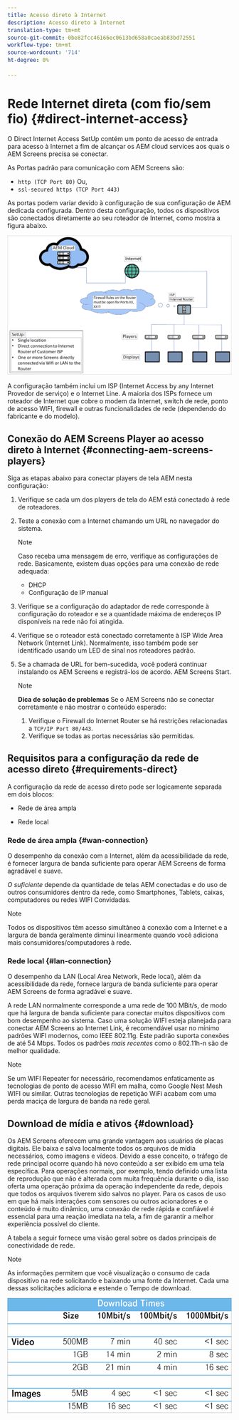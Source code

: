 ```yaml
---
title: Acesso direto à Internet
description: Acesso direto à Internet
translation-type: tm+mt
source-git-commit: 0be82fcc46166ec0613bd658a0caeab83bd72551
workflow-type: tm+mt
source-wordcount: '714'
ht-degree: 0%

---
```



# Rede Internet direta (com fio/sem fio) {#direct-internet-access}

O Direct Internet Access SetUp contém um ponto de acesso de entrada para acesso à Internet a fim de alcançar os AEM cloud services aos quais o AEM Screens precisa se conectar.

As Portas padrão para comunicação com AEM Screens são:
* `http (TCP Port 80)`
Ou,
* `ssl-secured https (TCP Port 443)`

As portas podem variar devido à configuração de sua configuração de AEM dedicada configurada. Dentro desta configuração, todos os dispositivos são conectados diretamente ao seu roteador de Internet, como mostra a figura abaixo.

![](/help/assets/direct-access-2.png)

A configuração também inclui um ISP (Internet Access by any Internet Provedor de serviço) e o Internet Line. A maioria dos ISPs fornece um roteador de Internet que cobre o modem da Internet, switch de rede, ponto de acesso WIFI, firewall e outras funcionalidades de rede (dependendo do fabricante e do modelo).

## Conexão do AEM Screens Player ao acesso direto à Internet {#connecting-aem-screens-players}

Siga as etapas abaixo para conectar players de tela AEM nesta configuração:

1. Verifique se cada um dos players de tela do AEM está conectado à rede de roteadores.
1. Teste a conexão com a Internet chamando um URL no navegador do sistema.

   >[!NOTE]
   >Caso receba uma mensagem de erro, verifique as configurações de rede. Basicamente, existem duas opções para uma conexão de rede adequada:
   >* DHCP
   >* Configuração de IP manual


1. Verifique se a configuração do adaptador de rede corresponde à configuração do roteador e se a quantidade máxima de endereços IP disponíveis na rede não foi atingida.

1. Verifique se o roteador está conectado corretamente à ISP Wide Area Network (Internet Link). Normalmente, isso também pode ser identificado usando um LED de sinal nos roteadores padrão.
1. Se a chamada de URL for bem-sucedida, você poderá continuar instalando os AEM Screens e registrá-los de acordo. AEM Screens Start.

   >[!NOTE]
   >**Dica de solução de problemas**
   >Se o AEM Screens não se conectar corretamente e não mostrar o conteúdo esperado:
   >
   >1. Verifique o Firewall do Internet Router se há restrições relacionadas a `TCP/IP Port 80/443`.
   >1. Verifique se todas as portas necessárias são permitidas.


## Requisitos para a configuração da rede de acesso direto {#requirements-direct}

A configuração da rede de acesso direto pode ser logicamente separada em dois blocos:

* Rede de área ampla

* Rede local

### Rede de área ampla {#wan-connection}

O desempenho da conexão com a Internet, além da acessibilidade da rede, é fornecer largura de banda suficiente para operar AEM Screens de forma agradável e suave.

*O suficiente* depende da quantidade de telas AEM conectadas e do uso de outros consumidores dentro da rede, como Smartphones, Tablets, caixas, computadores ou redes WIFI Convidadas.

>[!NOTE]
>Todos os dispositivos têm acesso simultâneo à conexão com a Internet e a largura de banda geralmente diminui linearmente quando você adiciona mais consumidores/computadores à rede.

### Rede local {#lan-connection}

O desempenho da LAN (Local Area Network, Rede local), além da acessibilidade da rede, fornece largura de banda suficiente para operar AEM Screens de forma agradável e suave.

A rede LAN normalmente corresponde a uma rede de 100 MBit/s, de modo que há largura de banda suficiente para conectar muitos dispositivos com bom desempenho ao sistema.
Caso uma solução WIFI esteja planejada para conectar AEM Screens ao Internet Link, é recomendável usar no mínimo padrões WIFI modernos, como IEEE 802.11g. Este padrão suporta conexões de até 54 Mbps. Todos os padrões *mais recentes* como o 802.11h-n são de melhor qualidade.

>[!NOTE]
>Se um WIFI Repeater for necessário, recomendamos enfaticamente as tecnologias de ponto de acesso WIFI em malha, como Google Nest Mesh WIFI ou similar. Outras tecnologias de repetição WiFi acabam com uma perda maciça de largura de banda na rede geral.

## Download de mídia e ativos {#download}

Os AEM Screens oferecem uma grande vantagem aos usuários de placas digitais. Ele baixa e salva localmente todos os arquivos de mídia necessários, como imagens e vídeos. Devido a esse conceito, o tráfego de rede principal ocorre quando há novo conteúdo a ser exibido em uma tela específica.
Para operações normais, por exemplo, tendo definido uma lista de reprodução que não é alterada com muita frequência durante o dia, isso oferta uma operação próxima da operação independente da rede, depois que todos os arquivos tiverem sido salvos no player.
Para os casos de uso em que há mais interações com sensores ou outros acionadores e o conteúdo é muito dinâmico, uma conexão de rede rápida e confiável é essencial para uma reação imediata na tela, a fim de garantir a melhor experiência possível do cliente.

A tabela a seguir fornece uma visão geral sobre os dados principais de conectividade de rede.

>[!NOTE]
>As informações permitem que você visualização o consumo de cada dispositivo na rede solicitando e baixando uma fonte da Internet. Cada uma dessas solicitações adiciona e estende o Tempo de download.

![](/help/assets/download-times-direct.png)

